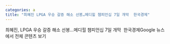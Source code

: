 ```yaml
---
categories: a
title: "최혜진 LPGA 우승 갈증 해소 선봉…메디힐 챔피언십 7일 개막  한국경제"
---
```

최혜진, LPGA 우승 갈증 해소 선봉…메디힐 챔피언십 7일 개막&nbsp;&nbsp;한국경제Google 뉴스에서 전체 콘텐츠 보기